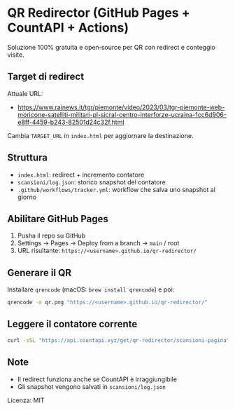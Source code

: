 # QR Redirector (GitHub Pages + CountAPI + Actions)

Soluzione 100% gratuita e open‑source per QR con redirect e conteggio visite.

## Target di redirect

Attuale URL:
- https://www.rainews.it/tgr/piemonte/video/2023/03/tgr-piemonte-web-moricone-satelliti-militari-pl-sicral-centro-interforze-ucraina-1cc6d906-e8ff-4459-b243-82501d24c32f.html

Cambia `TARGET_URL` in `index.html` per aggiornare la destinazione.

## Struttura

- `index.html`: redirect + incremento contatore
- `scansioni/log.json`: storico snapshot del contatore
- `.github/workflows/tracker.yml`: workflow che salva uno snapshot al giorno

## Abilitare GitHub Pages

1) Pusha il repo su GitHub
2) Settings → Pages → Deploy from a branch → `main` / root
3) URL risultante: `https://<username>.github.io/qr-redirector/`

## Generare il QR

Installare `qrencode` (macOS: `brew install qrencode`) e poi:
```bash
qrencode -o qr.png "https://<username>.github.io/qr-redirector/"
```

## Leggere il contatore corrente
```bash
curl -sSL "https://api.countapi.xyz/get/qr-redirector/scansioni-pagina"
```

## Note
- Il redirect funziona anche se CountAPI è irraggiungibile
- Gli snapshot vengono salvati in `scansioni/log.json`

Licenza: MIT
